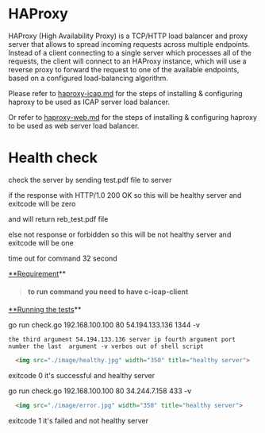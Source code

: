 # HAProxy

HAProxy (High Availability Proxy) is a TCP/HTTP load balancer and proxy  server that allows to spread incoming requests across multiple endpoints. Instead of a client connecting to a single server which processes all of the requests, the client will connect to an HAProxy instance, which will use a reverse proxy to forward the request to one of the available endpoints, based on a configured load-balancing algorithm.

Please refer to [haproxy-icap.md](https://github.com/k8-proxy/gp-load-balancer/blob/main/haproxy-icap.md) for the steps of installing & configuring haproxy to be used as ICAP server load balancer.

Or refer to [haproxy-web.md](https://github.com/k8-proxy/gp-load-balancer/blob/main/haproxy-web.md) for the steps of installing & configuring haproxy to be used as web server load balancer.

# **Health check**

check the server by sending test.pdf file to server 

if the response with HTTP/1.0 200 OK so this will be healthy server and exitcode will be zero

and will return reb_test.pdf  file

else not response or forbidden so this will be not  healthy server and exitcode will be one

time out for command 32 second 

[**Requirement]()**

> #### to run command you need to have c-icap-client 

[**Running the tests]()**

go run check.go 192.168.100.100 80 54.194.133.136 1344 -v

```
the third argument 54.194.133.136 server ip fourth argument port number the last  argument -v verbos out of shell script  
```

```html
  <img src="./image/healthy.jpg" width="350" title="healthy server">
```

exitcode 0 it's  successful and healthy server 

go run check.go 192.168.100.100 80 34.244.7.158 433 -v
```html
  <img src="./image/error.jpg" width="350" title="healthy server">
```

exitcode 1 it's failed and not healthy server

